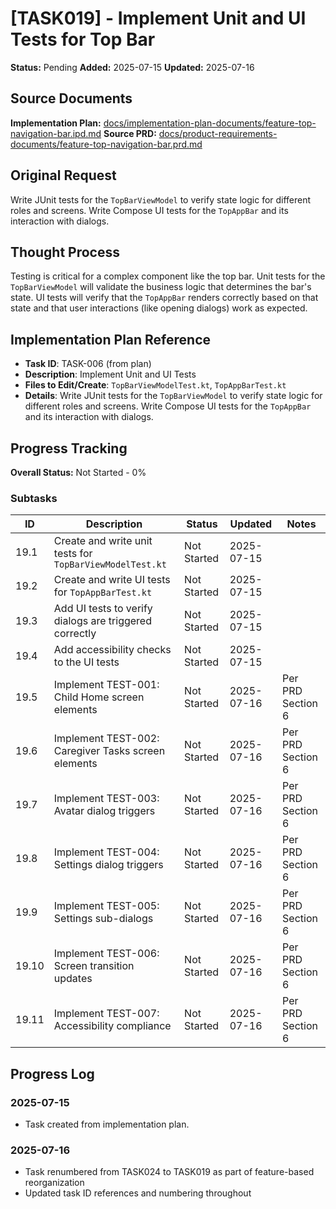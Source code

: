 # [TASK019] - Implement Unit and UI Tests for Top Bar

**Status:** Pending
**Added:** 2025-07-15
**Updated:** 2025-07-16

## Source Documents
**Implementation Plan:** [docs/implementation-plan-documents/feature-top-navigation-bar.ipd.md](docs/implementation-plan-documents/feature-top-navigation-bar.ipd.md)
**Source PRD:** [docs/product-requirements-documents/feature-top-navigation-bar.prd.md](docs/product-requirements-documents/feature-top-navigation-bar.prd.md)

## Original Request
Write JUnit tests for the `TopBarViewModel` to verify state logic for different roles and screens. Write Compose UI tests for the `TopAppBar` and its interaction with dialogs.

## Thought Process
Testing is critical for a complex component like the top bar. Unit tests for the `TopBarViewModel` will validate the business logic that determines the bar's state. UI tests will verify that the `TopAppBar` renders correctly based on that state and that user interactions (like opening dialogs) work as expected.

## Implementation Plan Reference
- **Task ID**: TASK-006 (from plan)
- **Description**: Implement Unit and UI Tests
- **Files to Edit/Create**: `TopBarViewModelTest.kt`, `TopAppBarTest.kt`
- **Details**: Write JUnit tests for the `TopBarViewModel` to verify state logic for different roles and screens. Write Compose UI tests for the `TopAppBar` and its interaction with dialogs.

## Progress Tracking

**Overall Status:** Not Started - 0%

### Subtasks
| ID | Description | Status | Updated | Notes |
|----|-------------|--------|---------|-------|
| 19.1 | Create and write unit tests for `TopBarViewModelTest.kt` | Not Started | 2025-07-15 | |
| 19.2 | Create and write UI tests for `TopAppBarTest.kt` | Not Started | 2025-07-15 | |
| 19.3 | Add UI tests to verify dialogs are triggered correctly | Not Started | 2025-07-15 | |
| 19.4 | Add accessibility checks to the UI tests | Not Started | 2025-07-15 | |
| 19.5 | Implement TEST-001: Child Home screen elements | Not Started | 2025-07-16 | Per PRD Section 6 |
| 19.6 | Implement TEST-002: Caregiver Tasks screen elements | Not Started | 2025-07-16 | Per PRD Section 6 |
| 19.7 | Implement TEST-003: Avatar dialog triggers | Not Started | 2025-07-16 | Per PRD Section 6 |
| 19.8 | Implement TEST-004: Settings dialog triggers | Not Started | 2025-07-16 | Per PRD Section 6 |
| 19.9 | Implement TEST-005: Settings sub-dialogs | Not Started | 2025-07-16 | Per PRD Section 6 |
| 19.10 | Implement TEST-006: Screen transition updates | Not Started | 2025-07-16 | Per PRD Section 6 |
| 19.11 | Implement TEST-007: Accessibility compliance | Not Started | 2025-07-16 | Per PRD Section 6 |

## Progress Log
### 2025-07-15
- Task created from implementation plan.

### 2025-07-16
- Task renumbered from TASK024 to TASK019 as part of feature-based reorganization
- Updated task ID references and numbering throughout

